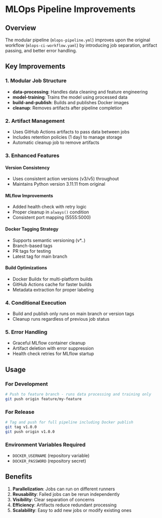 # MLOps Pipeline Improvements

## Overview
The modular pipeline (`mlops-pipeline.yml`) improves upon the original workflow (`mlops-ci-workflow.yaml`) by introducing job separation, artifact passing, and better error handling.

## Key Improvements

### 1. Modular Job Structure
- **data-processing**: Handles data cleaning and feature engineering
- **model-training**: Trains the model using processed data
- **build-and-publish**: Builds and publishes Docker images
- **cleanup**: Removes artifacts after pipeline completion

### 2. Artifact Management
- Uses GitHub Actions artifacts to pass data between jobs
- Includes retention policies (1 day) to manage storage
- Automatic cleanup job to remove artifacts

### 3. Enhanced Features

#### Version Consistency
- Uses consistent action versions (v3/v5) throughout
- Maintains Python version 3.11.11 from original

#### MLflow Improvements
- Added health check with retry logic
- Proper cleanup in `always()` condition
- Consistent port mapping (5555:5000)

#### Docker Tagging Strategy
- Supports semantic versioning (v*.*.*)
- Branch-based tags
- PR tags for testing
- Latest tag for main branch

#### Build Optimizations
- Docker Buildx for multi-platform builds
- GitHub Actions cache for faster builds
- Metadata extraction for proper labeling

### 4. Conditional Execution
- Build and publish only runs on main branch or version tags
- Cleanup runs regardless of previous job status

### 5. Error Handling
- Graceful MLflow container cleanup
- Artifact deletion with error suppression
- Health check retries for MLflow startup

## Usage

### For Development
```bash
# Push to feature branch - runs data processing and training only
git push origin feature/my-feature
```

### For Release
```bash
# Tag and push for full pipeline including Docker publish
git tag v1.0.0
git push origin v1.0.0
```

### Environment Variables Required
- `DOCKER_USERNAME` (repository variable)
- `DOCKER_PASSWORD` (repository secret)

## Benefits
1. **Parallelization**: Jobs can run on different runners
2. **Reusability**: Failed jobs can be rerun independently
3. **Visibility**: Clear separation of concerns
4. **Efficiency**: Artifacts reduce redundant processing
5. **Scalability**: Easy to add new jobs or modify existing ones
